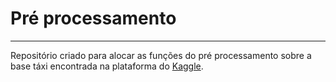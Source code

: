 # Pré processamento

---

Repositório criado para alocar as funções do pré processamento sobre a base 
táxi encontrada na plataforma do [Kaggle](https://www.kaggle.com/c/nyc-taxi-trip-duration).